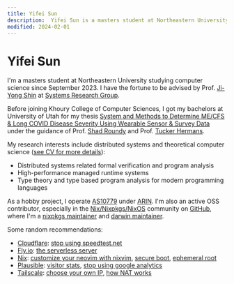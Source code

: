 ```yaml
---
title: Yifei Sun
description:  Yifei Sun is a masters student at Northeastern University studying computer science.
modified: 2024-02-01
---
```


# Yifei Sun

I'm a masters student at Northeastern University studying computer science since September 2023.
I have the fortune to be advised by Prof. [Ji-Yong Shin](https://www.jiyongshin.info) at [Systems Research Group](https://srg.khoury.northeastern.edu).

Before joining Khoury College of Computer Sciences, I got my bachelors at University of Utah for my thesis
[System and Methods to Determine ME/CFS & Long COVID Disease Severity Using Wearable Sensor & Survey Data](/pdfs/bachelors-thesis.pdf)
under the guidance of Prof. [Shad Roundy](https://iss.mech.utah.edu/shad-roundy) and Prof.
[Tucker Hermans](https://robot-learning.cs.utah.edu/thermans).

My research interests include distributed systems and theoretical computer science ([see CV for more details](/cv.pdf)):

- Distributed systems related formal verification and program analysis
- High-performance managed runtime systems
- Type theory and type based program analysis for modern programming languages

As a hobby project, I operate [AS10779](https://as10779.net) under [ARIN](https://www.arin.net).
I'm also an active OSS contributor, especially in the [Nix/Nixpkgs/NixOS](https://nixos.org) community on [GitHub](https://github.com/stepbrobd), where I'm a
[nixpkgs maintainer](https://github.com/orgs/nixos/teams/nixpkgs-maintainers) and
[darwin maintainer](https://github.com/orgs/nixos/teams/darwin-maintainers).

Some random recommendations:

- [Cloudflare](https://blog.cloudflare.com): [stop using speedtest.net](https://speed.cloudflare.com)
- [Fly.io](https://fly.io): [the serverless server](https://fly.io/blog/the-serverless-server)
- [Nix](https://nixos.org): [customize your neovim with nixvim](https://github.com/nix-community/nixvim), [secure boot](https://github.com/nix-community/lanzaboote), [ephemeral root](https://github.com/nix-community/impermanence)
- [Plausible](https://github.com/plausible/analytics): [visitor stats](/stats), [stop using google analytics](https://plausible.io/vs-google-analytics)
- [Tailscale](https://tailscale.com): [choose your own IP](https://tailscale.com/blog/choose-your-ip), [how NAT works](https://tailscale.com/blog/how-nat-traversal-works)

